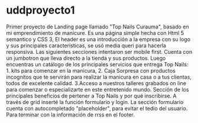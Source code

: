 # uddproyecto1
Primer proyecto de Landing page llamado "Top Nails Curauma", basado en mi emprendimiento de manicure.
Es una página simple hecha con Html 5 semantico y CSS 3, 
El header es una introducción a la empresa con su logo y sus principales características, se usó media queri para hacerla responsiva.
Las siguientes secciones intentaron ser mobile first.
Cuenta con un jumbotron que lleva directo a la tienda y sus productos.
Luego encuentras un catálogo de los principales servicios que entrega Top Nails: 1. kits para comenzar en la manicura, 2. Caja Sorpresa con productos incognitos 
que te servirán para realizar la manicura en casa o a tus clientas, todos de excelente calidad. 3.Acceso a nuestros talleres grabados on line para comenzar
o especializarte en este entretenido mundo.
Sección de los principales beneficios de pertener a Top Nails y por qué inscribirse.
A través de grid inserté la función formulario y login. La sección formulario cuenta con autocompletado "placeholder", para evitar el tedio del usuario.
Para terminar con la información de rrss en el footer.
